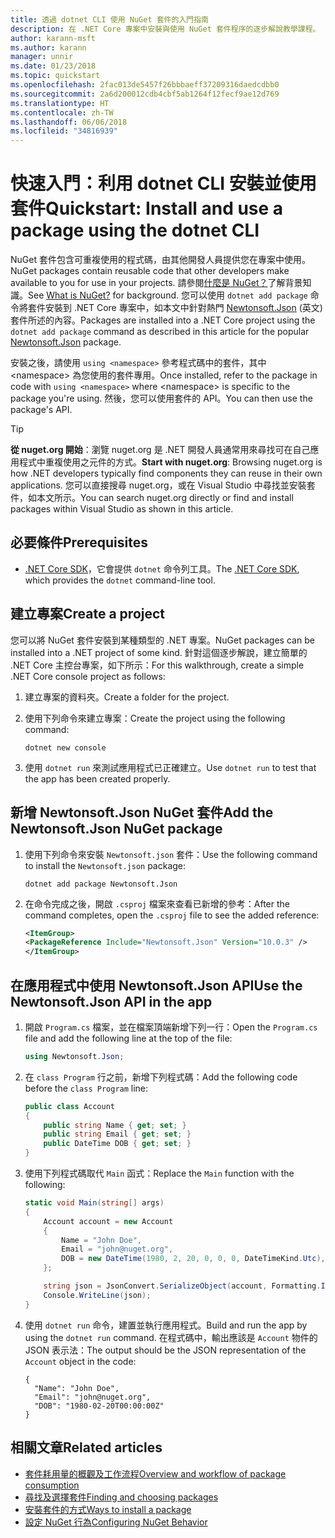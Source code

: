 ```yaml
---
title: 透過 dotnet CLI 使用 NuGet 套件的入門指南
description: 在 .NET Core 專案中安裝與使用 NuGet 套件程序的逐步解說教學課程。
author: karann-msft
ms.author: karann
manager: unnir
ms.date: 01/23/2018
ms.topic: quickstart
ms.openlocfilehash: 2fac013de5457f26bbbaeff37209316daedcdbb0
ms.sourcegitcommit: 2a6d200012cdb4cbf5ab1264f12fecf9ae12d769
ms.translationtype: HT
ms.contentlocale: zh-TW
ms.lasthandoff: 06/06/2018
ms.locfileid: "34816939"
---
```

# <a name="quickstart-install-and-use-a-package-using-the-dotnet-cli"></a><span data-ttu-id="2bde9-103">快速入門：利用 dotnet CLI 安裝並使用套件</span><span class="sxs-lookup"><span data-stu-id="2bde9-103">Quickstart: Install and use a package using the dotnet CLI</span></span>

<span data-ttu-id="2bde9-104">NuGet 套件包含可重複使用的程式碼，由其他開發人員提供您在專案中使用。</span><span class="sxs-lookup"><span data-stu-id="2bde9-104">NuGet packages contain reusable code that other developers make available to you for use in your projects.</span></span> <span data-ttu-id="2bde9-105">請參閱[什麼是 NuGet？](../What-is-NuGet.md)了解背景知識。</span><span class="sxs-lookup"><span data-stu-id="2bde9-105">See [What is NuGet?](../What-is-NuGet.md) for background.</span></span> <span data-ttu-id="2bde9-106">您可以使用 `dotnet add package` 命令將套件安裝到 .NET Core 專案中，如本文中針對熱門 [Newtonsoft.Json](https://www.nuget.org/packages/Newtonsoft.Json/) \(英文\) 套件所述的內容。</span><span class="sxs-lookup"><span data-stu-id="2bde9-106">Packages are installed into a .NET Core project using the `dotnet add package` command as described in this article for the popular [Newtonsoft.Json](https://www.nuget.org/packages/Newtonsoft.Json/) package.</span></span>

<span data-ttu-id="2bde9-107">安裝之後，請使用 `using <namespace>` 參考程式碼中的套件，其中 \<namespace\> 為您使用的套件專用。</span><span class="sxs-lookup"><span data-stu-id="2bde9-107">Once installed, refer to the package in code with `using <namespace>` where \<namespace\> is specific to the package you're using.</span></span> <span data-ttu-id="2bde9-108">然後，您可以使用套件的 API。</span><span class="sxs-lookup"><span data-stu-id="2bde9-108">You can then use the package's API.</span></span>

> [!Tip]
> <span data-ttu-id="2bde9-109">**從 nuget.org 開始**：瀏覽 nuget.org 是 .NET 開發人員通常用來尋找可在自己應用程式中重複使用之元件的方式。</span><span class="sxs-lookup"><span data-stu-id="2bde9-109">**Start with nuget.org**: Browsing nuget.org is how .NET developers typically find components they can reuse in their own applications.</span></span> <span data-ttu-id="2bde9-110">您可以直接搜尋 nuget.org，或在 Visual Studio 中尋找並安裝套件，如本文所示。</span><span class="sxs-lookup"><span data-stu-id="2bde9-110">You can search nuget.org directly or find and install packages within Visual Studio as shown in this article.</span></span>

## <a name="prerequisites"></a><span data-ttu-id="2bde9-111">必要條件</span><span class="sxs-lookup"><span data-stu-id="2bde9-111">Prerequisites</span></span>

- <span data-ttu-id="2bde9-112">[.NET Core SDK](https://www.microsoft.com/net/download/)，它會提供 `dotnet` 命令列工具。</span><span class="sxs-lookup"><span data-stu-id="2bde9-112">The [.NET Core SDK](https://www.microsoft.com/net/download/), which provides the `dotnet` command-line tool.</span></span>

## <a name="create-a-project"></a><span data-ttu-id="2bde9-113">建立專案</span><span class="sxs-lookup"><span data-stu-id="2bde9-113">Create a project</span></span>

<span data-ttu-id="2bde9-114">您可以將 NuGet 套件安裝到某種類型的 .NET 專案。</span><span class="sxs-lookup"><span data-stu-id="2bde9-114">NuGet packages can be installed into a .NET project of some kind.</span></span> <span data-ttu-id="2bde9-115">針對這個逐步解說，建立簡單的 .NET Core 主控台專案，如下所示：</span><span class="sxs-lookup"><span data-stu-id="2bde9-115">For this walkthrough, create a simple .NET Core console project as follows:</span></span>

1. <span data-ttu-id="2bde9-116">建立專案的資料夾。</span><span class="sxs-lookup"><span data-stu-id="2bde9-116">Create a folder for the project.</span></span>

1. <span data-ttu-id="2bde9-117">使用下列命令來建立專案：</span><span class="sxs-lookup"><span data-stu-id="2bde9-117">Create the project using the following command:</span></span>

    ```cli
    dotnet new console
    ```

1. <span data-ttu-id="2bde9-118">使用 `dotnet run` 來測試應用程式已正確建立。</span><span class="sxs-lookup"><span data-stu-id="2bde9-118">Use `dotnet run` to test that the app has been created properly.</span></span>

## <a name="add-the-newtonsoftjson-nuget-package"></a><span data-ttu-id="2bde9-119">新增 Newtonsoft.Json NuGet 套件</span><span class="sxs-lookup"><span data-stu-id="2bde9-119">Add the Newtonsoft.Json NuGet package</span></span>

1. <span data-ttu-id="2bde9-120">使用下列命令來安裝 `Newtonsoft.json` 套件：</span><span class="sxs-lookup"><span data-stu-id="2bde9-120">Use the following command to install the `Newtonsoft.json` package:</span></span>

    ```cli
    dotnet add package Newtonsoft.Json
    ```

2. <span data-ttu-id="2bde9-121">在命令完成之後，開啟 `.csproj` 檔案來查看已新增的參考：</span><span class="sxs-lookup"><span data-stu-id="2bde9-121">After the command completes, open the `.csproj` file to see the added reference:</span></span>

    ```xml
   <ItemGroup>
    <PackageReference Include="Newtonsoft.Json" Version="10.0.3" />
   </ItemGroup>
    ```

## <a name="use-the-newtonsoftjson-api-in-the-app"></a><span data-ttu-id="2bde9-122">在應用程式中使用 Newtonsoft.Json API</span><span class="sxs-lookup"><span data-stu-id="2bde9-122">Use the Newtonsoft.Json API in the app</span></span>

1. <span data-ttu-id="2bde9-123">開啟 `Program.cs` 檔案，並在檔案頂端新增下列一行：</span><span class="sxs-lookup"><span data-stu-id="2bde9-123">Open the `Program.cs` file and add the following line at the top of the file:</span></span>

    ```cs
    using Newtonsoft.Json;
    ```

1. <span data-ttu-id="2bde9-124">在 `class Program` 行之前，新增下列程式碼：</span><span class="sxs-lookup"><span data-stu-id="2bde9-124">Add the following code before the `class Program` line:</span></span>

    ```cs
    public class Account
    {
        public string Name { get; set; }
        public string Email { get; set; }
        public DateTime DOB { get; set; }
    }
    ```

1. <span data-ttu-id="2bde9-125">使用下列程式碼取代 `Main` 函式：</span><span class="sxs-lookup"><span data-stu-id="2bde9-125">Replace the `Main` function with the following:</span></span>

    ```cs
    static void Main(string[] args)
    {
        Account account = new Account
        {
            Name = "John Doe",
            Email = "john@nuget.org",
            DOB = new DateTime(1980, 2, 20, 0, 0, 0, DateTimeKind.Utc),
        };

        string json = JsonConvert.SerializeObject(account, Formatting.Indented);
        Console.WriteLine(json);
    }
    ```

1. <span data-ttu-id="2bde9-126">使用 `dotnet run` 命令，建置並執行應用程式。</span><span class="sxs-lookup"><span data-stu-id="2bde9-126">Build and run the app by using the `dotnet run` command.</span></span> <span data-ttu-id="2bde9-127">在程式碼中，輸出應該是 `Account` 物件的 JSON 表示法：</span><span class="sxs-lookup"><span data-stu-id="2bde9-127">The output should be the JSON representation of the `Account` object in the code:</span></span>

    ```output
    {
      "Name": "John Doe",
      "Email": "john@nuget.org",
      "DOB": "1980-02-20T00:00:00Z"
    }
    ```

## <a name="related-articles"></a><span data-ttu-id="2bde9-128">相關文章</span><span class="sxs-lookup"><span data-stu-id="2bde9-128">Related articles</span></span>

- [<span data-ttu-id="2bde9-129">套件耗用量的概觀及工作流程</span><span class="sxs-lookup"><span data-stu-id="2bde9-129">Overview and workflow of package consumption</span></span>](../consume-packages/overview-and-workflow.md)
- [<span data-ttu-id="2bde9-130">尋找及選擇套件</span><span class="sxs-lookup"><span data-stu-id="2bde9-130">Finding and choosing packages</span></span>](../consume-packages/finding-and-choosing-packages.md)
- [<span data-ttu-id="2bde9-131">安裝套件的方式</span><span class="sxs-lookup"><span data-stu-id="2bde9-131">Ways to install a package</span></span>](../consume-packages/ways-to-install-a-package.md)
- [<span data-ttu-id="2bde9-132">設定 NuGet 行為</span><span class="sxs-lookup"><span data-stu-id="2bde9-132">Configuring NuGet Behavior</span></span>](../consume-packages/configuring-nuget-behavior.md)
